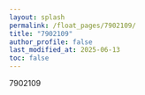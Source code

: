 ```yaml
---
layout: splash
permalink: /float_pages/7902109/
title: "7902109"
author_profile: false
last_modified_at: 2025-06-13
toc: false
---
```

 
7902109
